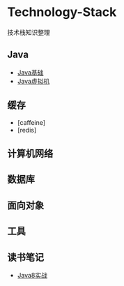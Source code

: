 # Technology-Stack
技术栈知识整理

## Java
   - [Java基础](./Java/Java基础.md)
   - [Java虚拟机](./Java/Java虚拟机.md)
   
## 缓存
   - [caffeine]
   - [redis]

## 计算机网络


## 数据库


## 面向对象


## 工具


## 读书笔记
   - [Java8实战](./读书笔记/Java8实战.md)
